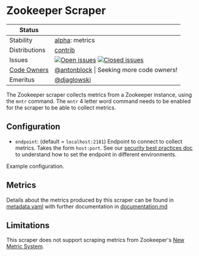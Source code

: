 # Zookeeper Scraper

<!-- status autogenerated section -->
| Status        |           |
| ------------- |-----------|
| Stability     | [alpha]: metrics   |
| Distributions | [contrib] |
| Issues        | [![Open issues](https://img.shields.io/github/issues-search/open-telemetry/opentelemetry-collector-contrib?query=is%3Aissue%20is%3Aopen%20label%3Ascraper%2Fzookeeper%20&label=open&color=orange&logo=opentelemetry)](https://github.com/open-telemetry/opentelemetry-collector-contrib/issues?q=is%3Aopen+is%3Aissue+label%3Ascraper%2Fzookeeper) [![Closed issues](https://img.shields.io/github/issues-search/open-telemetry/opentelemetry-collector-contrib?query=is%3Aissue%20is%3Aclosed%20label%3Ascraper%2Fzookeeper%20&label=closed&color=blue&logo=opentelemetry)](https://github.com/open-telemetry/opentelemetry-collector-contrib/issues?q=is%3Aclosed+is%3Aissue+label%3Ascraper%2Fzookeeper) |
| [Code Owners](https://github.com/open-telemetry/opentelemetry-collector-contrib/blob/main/CONTRIBUTING.md#becoming-a-code-owner)    | [@antonblock](https://www.github.com/antonblock) \| Seeking more code owners! |
| Emeritus      | [@djaglowski](https://www.github.com/djaglowski) |

[alpha]: https://github.com/open-telemetry/opentelemetry-collector/blob/main/docs/component-stability.md#alpha
[contrib]: https://github.com/open-telemetry/opentelemetry-collector-releases/tree/main/distributions/otelcol-contrib
<!-- end autogenerated section -->

The Zookeeper scraper collects metrics from a Zookeeper instance, using the `mntr` command. The `mntr` 4 letter word command needs
to be enabled for the scraper to be able to collect metrics.

## Configuration

- `endpoint`: (default = `localhost:2181`) Endpoint to connect to collect metrics. Takes the form `host:port`. See our [security best practices doc](https://opentelemetry.io/docs/security/config-best-practices/#protect-against-denial-of-service-attacks) to understand how to set the endpoint in different environments.

Example configuration.

## Metrics

Details about the metrics produced by this scraper can be found in [metadata.yaml](./metadata.yaml) with further documentation in [documentation.md](./documentation.md)

## Limitations

This scraper does not support scraping metrics from Zookeeper's [New Metric System](https://zookeeper.apache.org/doc/r3.6.3/zookeeperMonitor.html#Metrics-System).
